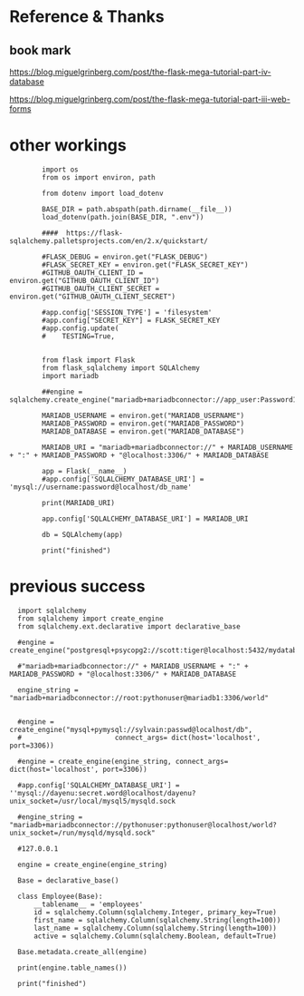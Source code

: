 # Reference & Thanks

## book mark

https://blog.miguelgrinberg.com/post/the-flask-mega-tutorial-part-iv-database

https://blog.miguelgrinberg.com/post/the-flask-mega-tutorial-part-iii-web-forms

# other workings

            import os
            from os import environ, path

            from dotenv import load_dotenv

            BASE_DIR = path.abspath(path.dirname(__file__))
            load_dotenv(path.join(BASE_DIR, ".env"))

            ####  https://flask-sqlalchemy.palletsprojects.com/en/2.x/quickstart/

            #FLASK_DEBUG = environ.get("FLASK_DEBUG")
            #FLASK_SECRET_KEY = environ.get("FLASK_SECRET_KEY")
            #GITHUB_OAUTH_CLIENT_ID = environ.get("GITHUB_OAUTH_CLIENT_ID")
            #GITHUB_OAUTH_CLIENT_SECRET = environ.get("GITHUB_OAUTH_CLIENT_SECRET")

            #app.config['SESSION_TYPE'] = 'filesystem'
            #app.config["SECRET_KEY"] = FLASK_SECRET_KEY
            #app.config.update(
            #    TESTING=True,


            from flask import Flask
            from flask_sqlalchemy import SQLAlchemy
            import mariadb

            ##engine = sqlalchemy.create_engine("mariadb+mariadbconnector://app_user:Password123!@127.0.0.1:3306/company")

            MARIADB_USERNAME = environ.get("MARIADB_USERNAME")
            MARIADB_PASSWORD = environ.get("MARIADB_PASSWORD")
            MARIADB_DATABASE = environ.get("MARIADB_DATABASE")

            MARIADB_URI = "mariadb+mariadbconnector://" + MARIADB_USERNAME + ":" + MARIADB_PASSWORD + "@localhost:3306/" + MARIADB_DATABASE

            app = Flask(__name__)
            #app.config['SQLALCHEMY_DATABASE_URI'] = 'mysql://username:password@localhost/db_name'

            print(MARIADB_URI)

            app.config['SQLALCHEMY_DATABASE_URI'] = MARIADB_URI

            db = SQLAlchemy(app)

            print("finished")

# previous success

      import sqlalchemy
      from sqlalchemy import create_engine
      from sqlalchemy.ext.declarative import declarative_base

      #engine = create_engine("postgresql+psycopg2://scott:tiger@localhost:5432/mydatabase")

      #"mariadb+mariadbconnector://" + MARIADB_USERNAME + ":" + MARIADB_PASSWORD + "@localhost:3306/" + MARIADB_DATABASE

      engine_string = "mariadb+mariadbconnector://root:pythonuser@mariadb1:3306/world"


      #engine = create_engine("mysql+pymysql://sylvain:passwd@localhost/db",
      #                       connect_args= dict(host='localhost', port=3306))

      #engine = create_engine(engine_string, connect_args= dict(host='localhost', port=3306))

      #app.config['SQLALCHEMY_DATABASE_URI'] = ''mysql://dayenu:secret.word@localhost/dayenu?unix_socket=/usr/local/mysql5/mysqld.sock

      #engine_string = "mariadb+mariadbconnector://pythonuser:pythonuser@localhost/world?unix_socket=/run/mysqld/mysqld.sock"

      #127.0.0.1

      engine = create_engine(engine_string)

      Base = declarative_base()

      class Employee(Base):
          __tablename__ = 'employees'
          id = sqlalchemy.Column(sqlalchemy.Integer, primary_key=True)
          first_name = sqlalchemy.Column(sqlalchemy.String(length=100))
          last_name = sqlalchemy.Column(sqlalchemy.String(length=100))
          active = sqlalchemy.Column(sqlalchemy.Boolean, default=True)

      Base.metadata.create_all(engine)

      print(engine.table_names())

      print("finished")
